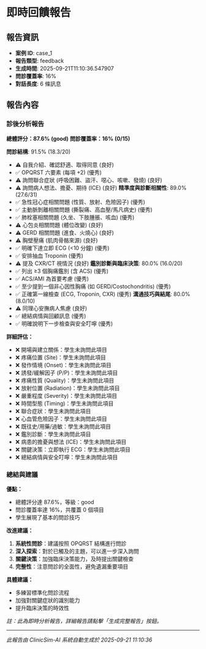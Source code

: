 # 即時回饋報告

## 報告資訊
- **案例 ID**: case_1
- **報告類型**: feedback
- **生成時間**: 2025-09-21T11:10:36.547907
- **問診覆蓋率**: 16%
- **對話長度**: 6 條訊息

## 報告內容

### 診後分析報告

**總體評分：87.6% (good)**
**問診覆蓋率：16% (0/15)**

**問診結構**: 91.5% (18.3/20)
  - ⚠️ 自我介紹、確認舒適、取得同意 (良好)
  - ✅ OPQRST 六要素 (每項 +2) (優秀)
  - ⚠️ 詢問聯合症狀 (呼吸困難、盜汗、噁心、咳嗽、發燒) (良好)
  - ⚠️ 詢問病人想法、擔憂、期待 (ICE) (良好)
**精準度與診斷相關性**: 89.0% (27.6/31)
  - ✅ 急性冠心症相關問題 (性質、放射、危險因子) (優秀)
  - ✅ 主動脈剝離相關問題 (撕裂痛、高血壓/馬凡病史) (優秀)
  - ✅ 肺栓塞相關問題 (久坐、下肢腫脹、咳血) (優秀)
  - ⚠️ 心包炎相關問題 (體位改變) (良好)
  - ⚠️ GERD 相關問題 (進食、火燒心) (良好)
  - ⚠️ 胸壁壓痛 (肌肉骨骼來源) (良好)
  - ✅ 明確下達立即 ECG (<10 分鐘) (優秀)
  - ✅ 安排抽血 Troponin (優秀)
  - ⚠️ 提及 CXR/CT 視情況 (良好)
**鑑別診斷與臨床決策**: 80.0% (16.0/20)
  - ✅ 列出 ≥3 個胸痛鑑別 (含 ACS) (優秀)
  - ✅ ACS/AMI 為首要考慮 (優秀)
  - ✅ 至少提到一個非心因性胸痛 (如 GERD/Costochondritis) (優秀)
  - ✅ 正確第一線檢查 (ECG, Troponin, CXR) (優秀)
**溝通技巧與結尾**: 80.0% (8.0/10)
  - ⚠️ 同理心安撫病人焦慮 (良好)
  - ✅ 總結病情與回顧訊息 (優秀)
  - ✅ 明確說明下一步檢查與安全叮嚀 (優秀)

**詳細評估：**
- ❌ 開場與建立關係：學生未詢問此項目
- ❌ 疼痛位置 (Site)：學生未詢問此項目
- ❌ 發作情境 (Onset)：學生未詢問此項目
- ❌ 誘發/緩解因子 (P/P)：學生未詢問此項目
- ❌ 疼痛性質 (Quality)：學生未詢問此項目
- ❌ 放射位置 (Radiation)：學生未詢問此項目
- ❌ 嚴重程度 (Severity)：學生未詢問此項目
- ❌ 時間型態 (Timing)：學生未詢問此項目
- ❌ 聯合症狀：學生未詢問此項目
- ❌ 心血管危險因子：學生未詢問此項目
- ❌ 既往史/用藥/過敏：學生未詢問此項目
- ❌ 鑑別診斷：學生未詢問此項目
- ❌ 病患的擔憂與想法 (ICE)：學生未詢問此項目
- ❌ 關鍵決策：立即執行 ECG：學生未詢問此項目
- ❌ 總結病情與安全叮嚀：學生未詢問此項目

### 總結與建議

**優點：**
- 總體評分達 87.6%，等級：good
- 問診覆蓋率達 16%，共覆蓋 0 個項目
- 學生展現了基本的問診技巧

**改進建議：**
1. **系統性問診**：建議按照 OPQRST 結構進行問診
2. **深入探索**：對於已觸及的主題，可以進一步深入詢問
3. **關鍵決策**：加強臨床決策能力，及時提出關鍵檢查
4. **完整性**：注意問診的全面性，避免遺漏重要項目

**具體建議：**
- 多練習標準化問診流程
- 加強對關鍵症狀的識別能力
- 提升臨床決策的時效性

*註：此為即時分析報告，詳細報告請點擊「生成完整報告」按鈕。*

---
*此報告由 ClinicSim-AI 系統自動生成於 2025-09-21 11:10:36*
